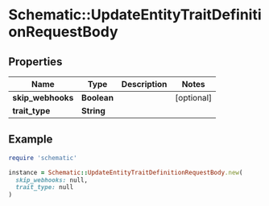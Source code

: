 # Schematic::UpdateEntityTraitDefinitionRequestBody

## Properties

| Name | Type | Description | Notes |
| ---- | ---- | ----------- | ----- |
| **skip_webhooks** | **Boolean** |  | [optional] |
| **trait_type** | **String** |  |  |

## Example

```ruby
require 'schematic'

instance = Schematic::UpdateEntityTraitDefinitionRequestBody.new(
  skip_webhooks: null,
  trait_type: null
)
```

